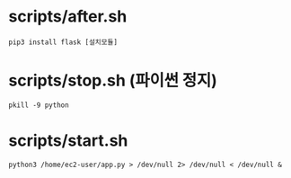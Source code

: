 # scripts/after.sh
```
pip3 install flask [설치모듈]
```

# scripts/stop.sh (파이썬 정지)
```
pkill -9 python
```

# scripts/start.sh
```
python3 /home/ec2-user/app.py > /dev/null 2> /dev/null < /dev/null &
```
